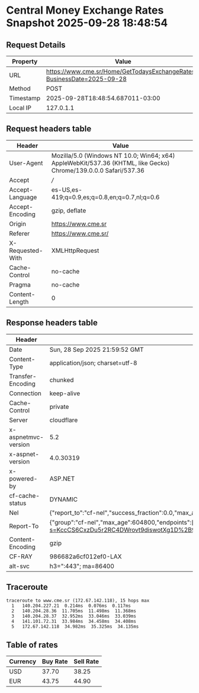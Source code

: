 # Central Money Exchange Rates Snapshot 2025-09-28 18:48:54
## Request Details

| Property | Value |
|----------|-------|
| URL | https://www.cme.sr/Home/GetTodaysExchangeRates/?BusinessDate=2025-09-28 |
| Method | POST |
| Timestamp | 2025-09-28T18:48:54.687011-03:00 |
| Local IP | 127.0.1.1 |
    
## Request headers table

| Header | Value |
|--------|-------|
| User-Agent | Mozilla/5.0 (Windows NT 10.0; Win64; x64) AppleWebKit/537.36 (KHTML, like Gecko) Chrome/139.0.0.0 Safari/537.36 |
| Accept | */* |
| Accept-Language | es-US,es-419;q=0.9,es;q=0.8,en;q=0.7,nl;q=0.6 |
| Accept-Encoding | gzip, deflate |
| Origin | https://www.cme.sr |
| Referer | https://www.cme.sr/ |
| X-Requested-With | XMLHttpRequest |
| Cache-Control | no-cache |
| Pragma | no-cache |
| Content-Length | 0 |

    
## Response headers table
| Header | Value |
|--------|-------|
| Date | Sun, 28 Sep 2025 21:59:52 GMT |
| Content-Type | application/json; charset=utf-8 |
| Transfer-Encoding | chunked |
| Connection | keep-alive |
| Cache-Control | private |
| Server | cloudflare |
| x-aspnetmvc-version | 5.2 |
| x-aspnet-version | 4.0.30319 |
| x-powered-by | ASP.NET |
| cf-cache-status | DYNAMIC |
| Nel | {"report_to":"cf-nel","success_fraction":0.0,"max_age":604800} |
| Report-To | {"group":"cf-nel","max_age":604800,"endpoints":[{"url":"https://a.nel.cloudflare.com/report/v4?s=KccCS6CxzDu5r2RC4DWrovt9diswotXg1D%2B9hQcwzpUjFVksSSIrR%2BEf84dE3G7EqvC9JcbDSWZdBsm1xOpOu4CgpMQXiUASncc%3D"}]} |
| Content-Encoding | gzip |
| CF-RAY | 986682a6cf012ef0-LAX |
| alt-svc | h3=":443"; ma=86400 |

## Traceroute 

```
traceroute to www.cme.sr (172.67.142.118), 15 hops max
  1   140.204.227.21  0.214ms  0.076ms  0.117ms 
  2   140.204.28.36  11.705ms  11.498ms  11.368ms 
  3   140.204.28.37  32.952ms  33.046ms  33.039ms 
  4   141.101.72.31  33.984ms  34.458ms  34.408ms 
  5   172.67.142.118  34.982ms  35.325ms  34.135ms 

```


## Table of rates

| Currency | Buy Rate | Sell Rate |
|----------|----------|-----------|
| USD | 37.70 | 38.25 |
| EUR | 43.75 | 44.90 |
